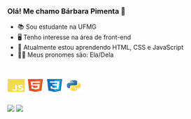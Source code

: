 ### Olá! Me chamo Bárbara Pimenta 👋
<!--vue, graywhite-->
- 📚 Sou estudante na UFMG
- 🖥️ Tenho interesse na área de front-end
- 🌱 Atualmente estou aprendendo HTML, CSS e JavaScript
- 👩‍💻 Meus pronomes são: Ela/Dela

##

<!-- 
<div align="center">
  <a href="https://github.com/barbaradsp">
  <img height="180em" src="https://github-readme-stats.vercel.app/api?username=barbaradsp&show_icons=true&theme=vue&include_all_commits=true&count_private=true"/>
  <img height="180em" src="https://github-readme-stats.vercel.app/api/top-langs/?username=barbaradsp&layout=compact&langs_count=7&theme=vue"/> 
</div> 
-->
  
<div style="display: inline_block"><br>
  <img align="center" alt="Rafa-Js" height="30" width="40" src="https://raw.githubusercontent.com/devicons/devicon/master/icons/javascript/javascript-plain.svg">
  <img align="center" alt="Rafa-HTML" height="30" width="40" src="https://raw.githubusercontent.com/devicons/devicon/master/icons/html5/html5-original.svg">
  <img align="center" alt="Rafa-CSS" height="30" width="40" src="https://raw.githubusercontent.com/devicons/devicon/master/icons/css3/css3-original.svg">
  <img align="center" alt="Rafa-Python" height="30" width="40" src="https://raw.githubusercontent.com/devicons/devicon/master/icons/python/python-original.svg">
</div>

##

<div> 
  <a href = "mailto:barbaradspimenta@gmail.com"><img src="https://img.shields.io/badge/-Gmail-%23333?style=for-the-badge&logo=gmail&logoColor=white" target="_blank"></a>
  <a href="https://www.linkedin.com/in/barbaradsp" target="_blank"><img src="https://img.shields.io/badge/-LinkedIn-%230077B5?style=for-the-badge&logo=linkedin&logoColor=white" target="_blank"></a> 
</div>
